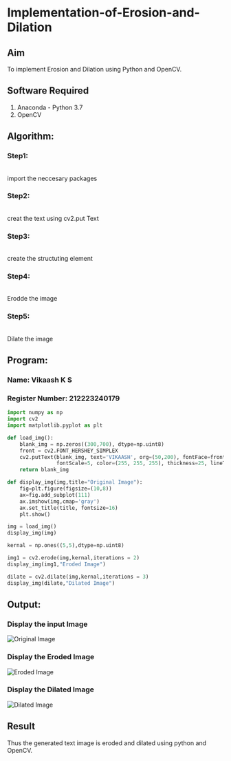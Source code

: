 # Implementation-of-Erosion-and-Dilation
## Aim
To implement Erosion and Dilation using Python and OpenCV.
## Software Required
1. Anaconda - Python 3.7
2. OpenCV
## Algorithm:
### Step1:
<br> import the neccesary packages
### Step2:
<br> creat the text using cv2.put Text

### Step3:
<br> create the structuting element

### Step4:
<br>  Erodde the image

### Step5:
<br> Dilate the image
 
## Program:
### Name: Vikaash K S
### Register Number: 212223240179
``` Python
import numpy as np
import cv2
import matplotlib.pyplot as plt

def load_img():
    blank_img = np.zeros((300,700), dtype=np.uint8)
    front = cv2.FONT_HERSHEY_SIMPLEX
    cv2.putText(blank_img, text='VIKAASH', org=(50,200), fontFace=front, 
                fontScale=5, color=(255, 255, 255), thickness=25, lineType=cv2.LINE_AA)
    return blank_img

def display_img(img,title="Original Image"):
    fig=plt.figure(figsize=(10,8))
    ax=fig.add_subplot(111)
    ax.imshow(img,cmap='gray')
    ax.set_title(title, fontsize=16)
    plt.show()

img = load_img()
display_img(img)

kernal = np.ones((5,5),dtype=np.uint8)

img1 = cv2.erode(img,kernal,iterations = 2)
display_img(img1,"Eroded Image")

dilate = cv2.dilate(img,kernal,iterations = 3)
display_img(dilate,"Dilated Image")
```
## Output:
### Display the input Image
![Original Image](https://github.com/user-attachments/assets/2c772fda-8287-4d5d-b277-c22c5c78e92a)

### Display the Eroded Image
![Eroded Image](https://github.com/user-attachments/assets/c19d40b1-9f3f-44c3-8971-a8b5a708906a)

### Display the Dilated Image
![Dilated Image](https://github.com/user-attachments/assets/52b585b5-33fb-42e7-86d3-0ac53fac15ec)

## Result
Thus the generated text image is eroded and dilated using python and OpenCV.
